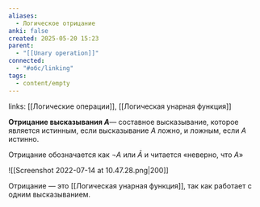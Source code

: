 ```yaml
---
aliases:
  - Логическое отрицание
anki: false
created: 2025-05-20 15:23
parent:
  - "[[Unary operation]]"
connected:
  - "#обс/linking"
tags:
  - content/empty
---
```

links: [[Логические операции]], [[Логическая унарная функция]]

**Отрицание высказывания $A$**— составное высказывание, которое является истинным, если высказывание $A$ ложно, и ложным, если $A$ истинно.

Отрицание обозначается как $¬A$ или $\bar{A}$ и читается «неверно, что $A$»


![[Screenshot 2022-07-14 at 10.47.28.png|200]]

Отрицание — это [[Логическая унарная функция]], так как работает с одним высказыванием. 
